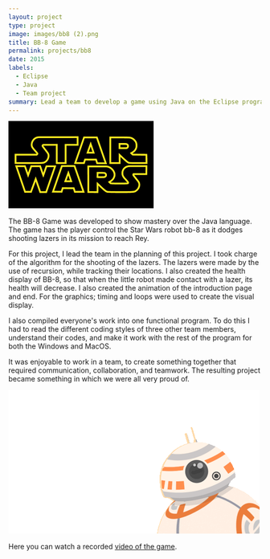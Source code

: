 ```yaml
---
layout: project
type: project
image: images/bb8 (2).png
title: BB-8 Game
permalink: projects/bb8
date: 2015
labels:
  - Eclipse
  - Java
  - Team project
summary: Lead a team to develop a game using Java on the Eclipse program.
---
```


<div class="ui small rounded images">
  <img class="ui image" src="../images/starwars.png">

</div>

The BB-8 Game was developed to show mastery over the Java language. The game has the player control the Star Wars robot bb-8 as it dodges shooting lazers in its mission to reach Rey.

For this project, I lead the team in the planning of this project. I took charge of the algorithm for the shooting of the lazers. The lazers were made by the use of recursion, while tracking their locations. I also created the health display of BB-8, so that when the little robot made contact with a lazer, its health will decrease. I also created the animation of the introduction page and end. For the graphics; timing and loops were used to create the visual display.

I also compiled everyone's work into one functional program. To do this I had to read the different coding styles of three other team members, understand their codes,  and make it work with the rest of the program for both the Windows and MacOS.

It was enjoyable to work in a team, to create something together that required communication, collaboration, and teamwork. The resulting project became something in which we were all very proud of.
<div class="ui small rounded images">
  <img class="ui image" src="../images/bb8.png">

</div>

Here you can watch a recorded [video of the game](https://www.youtube.com/watch?v=8-63qS-Nhg4&feature=youtu.be).



